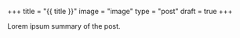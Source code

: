 +++
title = "{{ title }}"
image = "image"
type = "post"
draft = true
+++

Lorem ipsum summary of the post.
